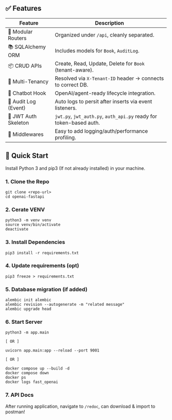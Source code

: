 ## ✅ Features

| Feature              | Description                                                        |
| -------------------- | ------------------------------------------------------------------ |
| 🔌 Modular Routers   | Organized under `/api`, cleanly separated.                         |
| 📚 SQLAlchemy ORM    | Includes models for `Book`, `AuditLog`.                            |
| 📦 CRUD APIs         | Create, Read, Update, Delete for `Book` (tenant-aware).            |
| 🏢 Multi-Tenancy     | Resolved via `X-Tenant-ID` header → connects to correct DB.        |
| 🧠 Chatbot Hook      | OpenAI/agent-ready lifecycle integration.                          |
| 🧾 Audit Log (Event) | Auto logs to persit after inserts via event listeners.             |
| 🧱 JWT Auth Skeleton | `jwt.py`, `jwt_auth.py`, `auth_api.py` ready for token-based auth. |
| 📓 Middlewares       | Easy to add logging/auth/performance profiling.                    |

## 🚀 Quick Start

Install Python 3 and pip3 (If not already installed) in your machine.

### 1. Clone the Repo

```
git clone <repo-url>
cd openai-fastapi
```

### 2. Cerate VENV

```
python3 -m venv venv
source venv/bin/activate
deactivate
```

### 3. Install Dependencies

```
pip3 install -r requirements.txt
```

### 4. Update requirements (opt)

```
pip3 freeze > requirements.txt
```

### 5. Database migration (if added)

```
alembic init alembic
alembic revision --autogenerate -m "related message"
alembic upgrade head
```

### 6. Start Server

```
python3 -m app.main

[ OR ]

uvicorn app.main:app --reload --port 9001

[ OR ]

docker compose up --build -d
docker compose down
docker ps
docker logs fast_openai
```

### 7. API Docs

After running application, navigate to `/redoc`, can download & import to postman!
